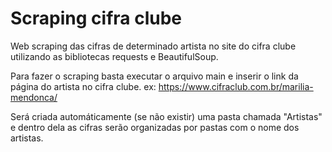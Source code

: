 # Scraping cifra clube

Web scraping das cifras de determinado artista no site do cifra clube utilizando as bibliotecas requests e BeautifulSoup.

Para fazer o scraping basta executar o arquivo main e inserir o link da página do artista no cifra clube.
ex: https://www.cifraclub.com.br/marilia-mendonca/

Será criada automáticamente (se não existir) uma pasta chamada "Artistas" e dentro dela as cifras serão organizadas por pastas com o nome dos artistas.
